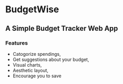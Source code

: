 # BudgetWise

## A Simple Budget Tracker Web App

### Features
* Catogorize spendings,
* Get suggestions about your budget,
* Visual charts,
* Aesthetic layout,
* Encourage you to save
